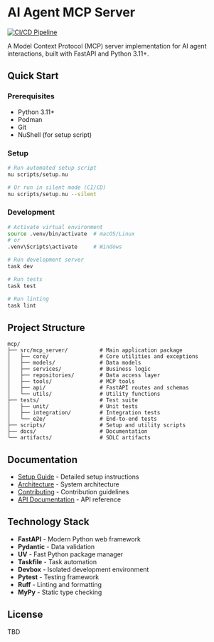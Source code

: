 # AI Agent MCP Server

[![CI/CD Pipeline](https://github.com/USERNAME/REPO/actions/workflows/ci.yml/badge.svg)](https://github.com/USERNAME/REPO/actions/workflows/ci.yml)

A Model Context Protocol (MCP) server implementation for AI agent interactions, built with FastAPI and Python 3.11+.

## Quick Start

### Prerequisites

- Python 3.11+
- Podman
- Git
- NuShell (for setup script)

### Setup

```bash
# Run automated setup script
nu scripts/setup.nu

# Or run in silent mode (CI/CD)
nu scripts/setup.nu --silent
```

### Development

```bash
# Activate virtual environment
source .venv/bin/activate  # macOS/Linux
# or
.venv\Scripts\activate     # Windows

# Run development server
task dev

# Run tests
task test

# Run linting
task lint
```

## Project Structure

```
mcp/
├── src/mcp_server/          # Main application package
│   ├── core/                # Core utilities and exceptions
│   ├── models/              # Data models
│   ├── services/            # Business logic
│   ├── repositories/        # Data access layer
│   ├── tools/               # MCP tools
│   ├── api/                 # FastAPI routes and schemas
│   └── utils/               # Utility functions
├── tests/                   # Test suite
│   ├── unit/                # Unit tests
│   ├── integration/         # Integration tests
│   └── e2e/                 # End-to-end tests
├── scripts/                 # Setup and utility scripts
├── docs/                    # Documentation
└── artifacts/               # SDLC artifacts

```

## Documentation

- [Setup Guide](docs/SETUP.md) - Detailed setup instructions
- [Architecture](docs/ARCHITECTURE.md) - System architecture
- [Contributing](docs/CONTRIBUTING.md) - Contribution guidelines
- [API Documentation](docs/API.md) - API reference

## Technology Stack

- **FastAPI** - Modern Python web framework
- **Pydantic** - Data validation
- **UV** - Fast Python package manager
- **Taskfile** - Task automation
- **Devbox** - Isolated development environment
- **Pytest** - Testing framework
- **Ruff** - Linting and formatting
- **MyPy** - Static type checking

## License

TBD
